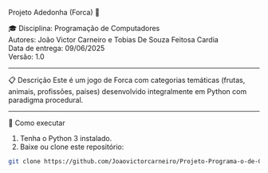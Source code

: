 Projeto Adedonha (Forca) 🎯

 🎓 Disciplina: Programação de Computadores  
Autores: João Victor Carneiro e Tobias De Souza Feitosa Cardia  
Data de entrega: 09/06/2025  
Versão: 1.0  

---

 📋 Descrição
Este é um jogo de Forca com categorias temáticas (frutas, animais, profissões, países) desenvolvido integralmente em Python com paradigma procedural.

---

🚀 Como executar

1. Tenha o Python 3 instalado.
2. Baixe ou clone este repositório:
```bash
git clone https://github.com/Joaovictorcarneiro/Projeto-Programa-o-de-Computadores.git
